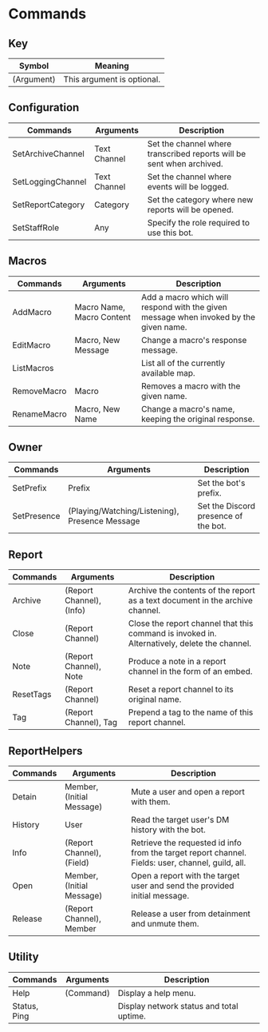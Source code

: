 # Commands

## Key
| Symbol     | Meaning                    |
| ---------- | -------------------------- |
| (Argument) | This argument is optional. |

## Configuration
| Commands          | Arguments    | Description                                                           |
| ----------------- | ------------ | --------------------------------------------------------------------- |
| SetArchiveChannel | Text Channel | Set the channel where transcribed reports will be sent when archived. |
| SetLoggingChannel | Text Channel | Set the channel where events will be logged.                          |
| SetReportCategory | Category     | Set the category where new reports will be opened.                    |
| SetStaffRole      | Any          | Specify the role required to use this bot.                            |

## Macros
| Commands    | Arguments                 | Description                                                                           |
| ----------- | ------------------------- | ------------------------------------------------------------------------------------- |
| AddMacro    | Macro Name, Macro Content | Add a macro which will respond with the given message when invoked by the given name. |
| EditMacro   | Macro, New Message        | Change a macro's response message.                                                    |
| ListMacros  | <none>                    | List all of the currently available map.                                              |
| RemoveMacro | Macro                     | Removes a macro with the given name.                                                  |
| RenameMacro | Macro, New Name           | Change a macro's name, keeping the original response.                                 |

## Owner
| Commands    | Arguments                                      | Description                          |
| ----------- | ---------------------------------------------- | ------------------------------------ |
| SetPrefix   | Prefix                                         | Set the bot's prefix.                |
| SetPresence | (Playing/Watching/Listening), Presence Message | Set the Discord presence of the bot. |

## Report
| Commands  | Arguments                | Description                                                                                  |
| --------- | ------------------------ | -------------------------------------------------------------------------------------------- |
| Archive   | (Report Channel), (Info) | Archive the contents of the report as a text document in the archive channel.                |
| Close     | (Report Channel)         | Close the report channel that this command is invoked in. Alternatively, delete the channel. |
| Note      | (Report Channel), Note   | Produce a note in a report channel in the form of an embed.                                  |
| ResetTags | (Report Channel)         | Reset a report channel to its original name.                                                 |
| Tag       | (Report Channel), Tag    | Prepend a tag to the name of this report channel.                                            |

## ReportHelpers
| Commands | Arguments                 | Description                                                                                       |
| -------- | ------------------------- | ------------------------------------------------------------------------------------------------- |
| Detain   | Member, (Initial Message) | Mute a user and open a report with them.                                                          |
| History  | User                      | Read the target user's DM history with the bot.                                                   |
| Info     | (Report Channel), (Field) | Retrieve the requested id info from the target report channel. Fields: user, channel, guild, all. |
| Open     | Member, (Initial Message) | Open a report with the target user and send the provided initial message.                         |
| Release  | (Report Channel), Member  | Release a user from detainment and unmute them.                                                   |

## Utility
| Commands     | Arguments | Description                              |
| ------------ | --------- | ---------------------------------------- |
| Help         | (Command) | Display a help menu.                     |
| Status, Ping | <none>    | Display network status and total uptime. |

